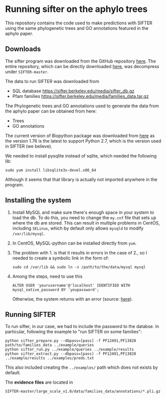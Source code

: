 
# Running sifter on the aphylo trees

This repository contains the code used to make predictions with SIFTER using
the same phylogenetic trees and GO annotations featured in the aphylo paper.

## Downloads

The sifter program was downloaded from the GitHub repository [here](https://github.com/BrennerLab/SIFTER/tree/8274cac492a1c7355c4d92df548d6997dbb6b4b1).
The entire repository, which can be directly downloaded [here](https://github.com/BrennerLab/SIFTER/archive/8274cac492a1c7355c4d92df548d6997dbb6b4b1.zip), was decompress under `SIFTER-master`.

The data to run SIFTER was downloaded from

- SQL database https://sifter.berkeley.edu/media/sifter_db.gz
- Pfam families https://sifter.berkeley.edu/media/families_data.tar.gz

The Phylogenetic trees and GO annotations used to generate the data
from the aphylo paper can be obtained from here:

- Trees
- GO annotations

The current version of Biopython package was downloaded from [here](http://biopython.org/DIST/biopython-1.76.tar.gz)
as the version 1.76 is the latest to support Python 2.7, which is the version
used in SIFTER (we believe).

We needed to install pysqlite instead of sqlite, which needed the following lib:

```
sudo yum install libsqlite3x-devel.x86_64
```

Although it seems that that library is actually not imported anywhere in the program.

## Installing the system

1. Install MySQL and make sure there's enough space in your system to load the db.
   To do this, you need to change the `my.cnf` file that sets up where the db are
   stored. This can result in multiple problems in CentOS, including `SELinux`,
   which by default only allows `mysqld` to modify `/var/lib/mysql`.

2. In CentOS, MySQL-python can be installed directly from `yum`. 

3. The problem with 1. is that it results in errors in the case of 2., so I needed
   to create a symbolic link in the form of:

   ```
   sudo cd /var/lib && sudo ln -s /path/to/the/data/mysql mysql
   ```

4. Among the steps, need to use this
   
   ```
   ALTER USER 'yourusername'@'localhost' IDENTIFIED WITH mysql_native_password BY 'youpassword';
   ```
   
   Otherwise, the system returns with an error (source: [here](https://stackoverflow.com/questions/49194719/authentication-plugin-caching-sha2-password-cannot-be-loaded)).

## Running SIFTER

To run sifter, in our case, we had to include the password to the databse. In particular,
following the example to "run SIFTER on some families":

```
python sifter_prepare.py --dbpass=[pass] -f PF12491,PF13820 path/to/families_data ../example/queries
python sifter_run.py ../example/queries ../example/results
python sifter_extract.py --dbpass=[pass] -f PF12491,PF13820 ../example/results ../examples/preds.txt
```

This also included creating the `../examples/` path which does not exists by default.

The **evidence files** are located in

`SIFTER-master/large_scale_v1.0/data/families_data/annotations/*.pli.gz`


